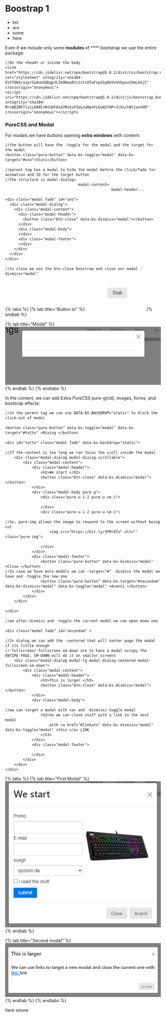 # Boostrap 1

* list
* are
* some
* here

Even if we include only some **modules** of **** bootstrap we use the entire package:

```
//On the <head> or inside the body
<link href="https://cdn.jsdelivr.net/npm/bootstrap@5.0.2/dist/css/bootstrap.min.css" rel="stylesheet" integrity="sha384-EVSTQN3/azprG1Anm3QDgpJLIm9Nao0Yz1ztcQTwFspd3yD65VohhpuuCOmLASjC" crossorigin="anonymous">
<script src="https://cdn.jsdelivr.net/npm/bootstrap@5.0.2/dist/js/bootstrap.bundle.min.js" integrity="sha384-MrcW6ZMFYlzcLA8Nl+NtUVF0sA7MsXsP1UyJoMp4YLEuNSfAP+JcXn/tWtIaxVXM" crossorigin="anonymous"></script>

```

### PureCSS and Modal

For modals we have _buttons_ opening **extra windows** with content:&#x20;

```
//the button will have the -toggle for the modal and the target for the modal
<button class="pure-button" data-bs-toggle="modal" data-bs-target="#uno">Stati</button>

//parent tag has a modal to hide the modal before the click/fade for animation and ID for the target button
//the structure is modal-dialog>
                                 modal-content>
                                                modal-header...                                                   

<div class="modal fade" id="uno">
  <div class="modal-dialog">
    <div class="modal-content">
      <div class="modal-header">
        <button class="btn-close" data-bs-dismiss="modal"></button>
      </div>
      <div class="modal-body">
      </div>
      <div class="modal-footer">
      </div>
    </div>
  </div>
</div>

//to close we use the btn-close boostrap and close our modal -dismiss="modal"

```

{% tabs %}
{% tab title="Button to" %}
![Clicking on it will](../.gitbook/assets/Modal.PNG)
{% endtab %}

{% tab title="Modal" %}
![Opened modal with BTN-CLOSE button](../.gitbook/assets/Camodulatottura.PNG)
{% endtab %}
{% endtabs %}

In the content, we can add Extra PureCSS pure-g(rid), images, forms, and bootsrap effects:

```
//in the parent tag we can use DATA-BS-BACKDROP="static" to block the click-out of modal

<button class="pure-button" data-bs-toggle="modal" data-bs-target="#tutto" >Mixing </button>

<div id="tutto" class="modal fade" data-bs-backdrop="static">

//If the content is too long we can focus the scoll inside the modal
    <div class="modal-dialog modal-dialog-scrollable">
        <div class="modal-content">
            <div class="modal-header">
                <h2>We start </h2>
                <button class="btn-close" data-bs-dismiss="modal"></button>
            </div>
            <div class="modal-body pure-g">
                <div class="pure-u-1-2 pure-u-sm-1">

                </div>
                <div class="pure-u-1-2 pure-u-sm-1">

//So, pure-img allows the image to respond to the screen without being cut
                    <img src="https://bit.ly/3FMr8fu" alt="" class="pure-img">

                </div>
            </div>
            <div class="modal-footer">
                <button class="pure-button" data-bs-dismiss="modal" >Close </button>
//In case we have more modals we can -target="#" -dismiss the modal we have and -toggle the new one
                <button class="pure-button" data-bs-target="#secundum" data-bs-dismiss="modal" data-bs-toggle="modal" >Avanti </button>
            </div>
        </div>
    </div>

</div>

//we after-dismiss and -toggle the current modal we can open anew one

<div class="modal fade" id="secundum" >

//In dialog we can add the -centered that will center page the modal if its little enough
//-fullscreen/-fullscreen-sm-down are to have a modal occupy the ENTIRE PAGE, SM-DOWN will do it on smaller screens
    <div class="modal-dialog modal-lg modal-dialog-centered modal-fullscreen-sm-down">
        <div class="modal-content">
            <div class="modal-header">
                <h3>This is larger </h3>
                <button class="btn-close" data-bs-dismiss="modal"></button>
            </div>
            <div class="modal-body">
            
//we can target a modal with <a> and -dismiss/-toggle modal
                <h3>So we can close stuff with a link to the next modal
                    with <a href="#linkato" data-bs-dismiss="modal" data-bs-toggle="modal" >this </a> LINK
                </h3>
            </div>
            <div class="modal-footer">

            </div>
        </div>
    </div>
</div>

```

{% tabs %}
{% tab title="First Modal" %}
![First modal with grid form and image](../.gitbook/assets/Complete.PNG)
{% endtab %}

{% tab title="Second modal" %}
![Here the second modal with link ](../.gitbook/assets/Cattumodulera.PNG)
{% endtab %}
{% endtabs %}

here smore
